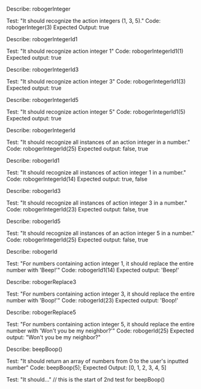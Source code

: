 Describe: robogerInteger

Test: "It should recognize the action integers (1, 3, 5)."
Code: 
    robogerInteger(3)
Expected Output: true

Describe: robogerIntegerId1

Test: "It should recognize action integer 1"
Code:
    robogerIntegerId1(1)
Expected output: true

Describe: robogerIntegerId3

Test: "It should recognize action integer 3"
Code:
    robogerIntegerId1(3)
Expected output: true

Describe: robogerIntegerId5

Test: "It should recognize action integer 5"
Code:
    robogerIntegerId1(5)
Expected output: true

Describe: robogerIntegerId

Test: "It should recognize all instances of an action integer in a number."
Code:
    robogerIntegerId(25)
Expected output: false, true

Describe: robogerId1

Test: "It should recognize all instances of action integer 1 in a number."
Code:
    robogerIntegerId(14)
Expected output: true, false

Describe: robogerId3

Test: "It should recognize all instances of action integer 3 in a number."
Code:
    robogerIntegerId(23)
Expected output: false, true

Describe: robogerId5

Test: "It should recognize all instances of an action integer 5 in a number."
Code:
    robogerIntegerId(25)
Expected output: false, true




Describe: robogerId

Test: "For numbers containing action integer 1, it should replace the entire number with 'Beep!'"
Code:
    robogerId1(14)
Expected output: 'Beep!'

Describe: robogerReplace3

Test: "For numbers containing action integer 3, it should replace the entire number with 'Boop!'"
Code:
    robogerId(23)
Expected output: 'Boop!'

Describe: robogerReplace5

Test: "For numbers containing action integer 5, it should replace the entire number with 'Won't you be my neighbor?'"
Code:
    robogerId(25)
Expected output: "Won't you be my neighbor?"



Describe: beepBoop()

Test: "It should return an array of numbers from 0 to the user's inputted number"
Code: beepBoop(5);
Expected Output: [0, 1, 2, 3, 4, 5]

Test: "It should..." // this is the start of 2nd test for beepBoop()